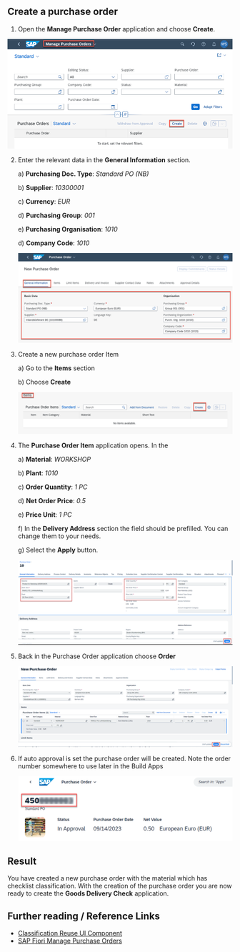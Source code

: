 

## Create a purchase order

1. Open the **Manage Purchase Order** application and choose **Create**.
  
  ![Create purchase order](./img/create_purchase_order.png)

2. Enter the relevant data in the **General Information** section. 

   a) **Purchasing Doc. Type**: *Standard PO (NB)*
     
   b) **Supplier**: *10300001* 

   c) **Currency**: *EUR*

   d) **Purchasing Group**: *001*

   e) **Purchasing Organisation**: *1010*

   d) **Company Code**: *1010*

   ![PO general](./img/po_general.png)

3. Create a new purchase order Item
   
   a) Go to the **Items** section

   b) Choose **Create**

   ![Create po item](./img/create_item.png)

4. The **Purchase Order Item** application opens. In the 
   
   a) **Material**: *WORKSHOP*
   
   b) **Plant**: *1010*
   
   c) **Order Quantity**: *1 PC*
   
   d) **Net Order Price**: *0.5*
   
   e) **Price Unit**: *1 PC*
   
   f) In the **Delivery Address** section the field should be prefilled. You can change them to your needs.
   
   g) Select the **Apply** button.

   ![order item details](./img/po_item_data.png)

5. Back in the Purchase Order application choose **Order**
   
   ![order](./img/order.png)

6. If auto approval is set the purchase order will be created. Note the order number somewhere to use later in the Build Apps

   ![order](./img/po_order_number.png)

## Result

You have created a new purchase order with the material which has checklist classification. With the creation of the purchase order you are now ready to create the **Goods Delivery Check** application.

## Further reading / Reference Links
- [Classification Reuse UI Component ](https://help.sap.com/docs/SAP_S4HANA_ON-PREMISE/f48e215134d542109811123fe95a66af/c52fb722478b4d888f0e36c11a9ad1a7.html)
- [SAP Fiori Manage Purchase Orders](https://fioriappslibrary.hana.ondemand.com/sap/fix/externalViewer/index.html#/detail/Apps('F0842A')/S25OP)
